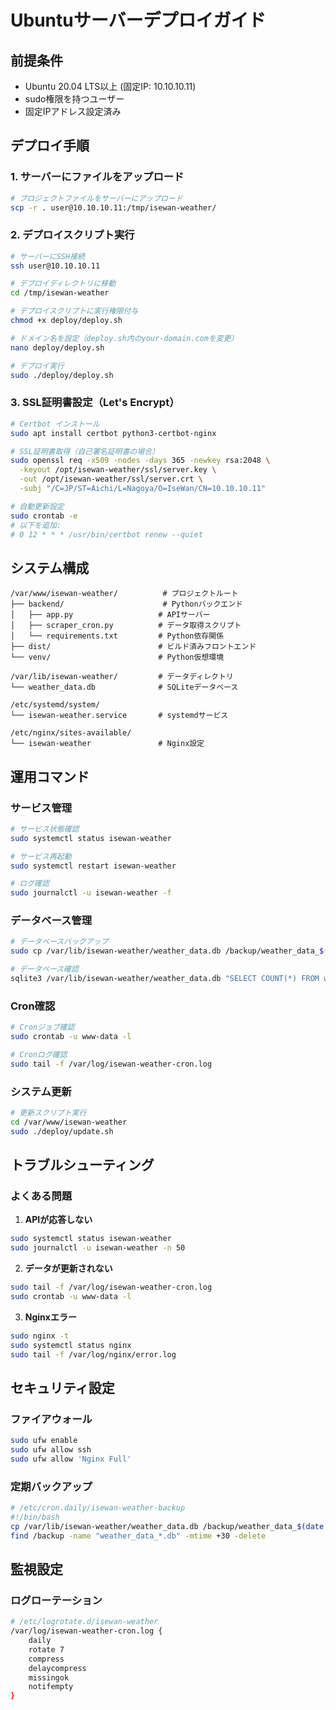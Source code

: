 # Ubuntuサーバーデプロイガイド

## 前提条件
- Ubuntu 20.04 LTS以上 (固定IP: 10.10.10.11)
- sudo権限を持つユーザー
- 固定IPアドレス設定済み

## デプロイ手順

### 1. サーバーにファイルをアップロード
```bash
# プロジェクトファイルをサーバーにアップロード
scp -r . user@10.10.10.11:/tmp/isewan-weather/
```

### 2. デプロイスクリプト実行
```bash
# サーバーにSSH接続
ssh user@10.10.10.11

# デプロイディレクトリに移動
cd /tmp/isewan-weather

# デプロイスクリプトに実行権限付与
chmod +x deploy/deploy.sh

# ドメイン名を設定（deploy.sh内のyour-domain.comを変更）
nano deploy/deploy.sh

# デプロイ実行
sudo ./deploy/deploy.sh
```

### 3. SSL証明書設定（Let's Encrypt）
```bash
# Certbot インストール
sudo apt install certbot python3-certbot-nginx

# SSL証明書取得（自己署名証明書の場合）
sudo openssl req -x509 -nodes -days 365 -newkey rsa:2048 \
  -keyout /opt/isewan-weather/ssl/server.key \
  -out /opt/isewan-weather/ssl/server.crt \
  -subj "/C=JP/ST=Aichi/L=Nagoya/O=IseWan/CN=10.10.10.11"

# 自動更新設定
sudo crontab -e
# 以下を追加:
# 0 12 * * * /usr/bin/certbot renew --quiet
```

## システム構成

```
/var/www/isewan-weather/          # プロジェクトルート
├── backend/                      # Pythonバックエンド
│   ├── app.py                   # APIサーバー
│   ├── scraper_cron.py          # データ取得スクリプト
│   └── requirements.txt         # Python依存関係
├── dist/                        # ビルド済みフロントエンド
└── venv/                        # Python仮想環境

/var/lib/isewan-weather/         # データディレクトリ
└── weather_data.db              # SQLiteデータベース

/etc/systemd/system/
└── isewan-weather.service       # systemdサービス

/etc/nginx/sites-available/
└── isewan-weather               # Nginx設定
```

## 運用コマンド

### サービス管理
```bash
# サービス状態確認
sudo systemctl status isewan-weather

# サービス再起動
sudo systemctl restart isewan-weather

# ログ確認
sudo journalctl -u isewan-weather -f
```

### データベース管理
```bash
# データベースバックアップ
sudo cp /var/lib/isewan-weather/weather_data.db /backup/weather_data_$(date +%Y%m%d).db

# データベース確認
sqlite3 /var/lib/isewan-weather/weather_data.db "SELECT COUNT(*) FROM weather_data;"
```

### Cron確認
```bash
# Cronジョブ確認
sudo crontab -u www-data -l

# Cronログ確認
sudo tail -f /var/log/isewan-weather-cron.log
```

### システム更新
```bash
# 更新スクリプト実行
cd /var/www/isewan-weather
sudo ./deploy/update.sh
```

## トラブルシューティング

### よくある問題

1. **APIが応答しない**
```bash
sudo systemctl status isewan-weather
sudo journalctl -u isewan-weather -n 50
```

2. **データが更新されない**
```bash
sudo tail -f /var/log/isewan-weather-cron.log
sudo crontab -u www-data -l
```

3. **Nginxエラー**
```bash
sudo nginx -t
sudo systemctl status nginx
sudo tail -f /var/log/nginx/error.log
```

## セキュリティ設定

### ファイアウォール
```bash
sudo ufw enable
sudo ufw allow ssh
sudo ufw allow 'Nginx Full'
```

### 定期バックアップ
```bash
# /etc/cron.daily/isewan-weather-backup
#!/bin/bash
cp /var/lib/isewan-weather/weather_data.db /backup/weather_data_$(date +%Y%m%d).db
find /backup -name "weather_data_*.db" -mtime +30 -delete
```

## 監視設定

### ログローテーション
```bash
# /etc/logrotate.d/isewan-weather
/var/log/isewan-weather-cron.log {
    daily
    rotate 7
    compress
    delaycompress
    missingok
    notifempty
}
```